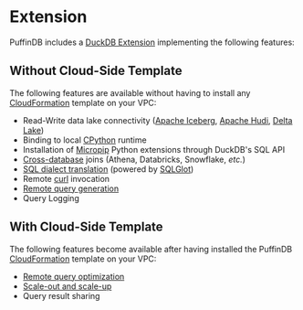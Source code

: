 # Extension

PuffinDB includes a [DuckDB Extension](https://duckdb.org/docs/extensions/overview.html) implementing the following features:

## Without Cloud-Side Template
The following features are available without having to install any [CloudFormation](https://aws.amazon.com/cloudformation/) template on your VPC:
- Read-Write data lake connectivity ([Apache Iceberg](https://iceberg.apache.org/), [Apache Hudi](https://hudi.apache.org/), [Delta Lake](https://delta.io/))
- Binding to local [CPython](https://github.com/python/cpython) runtime
- Installation of [Micropip](https://micropip.pyodide.org/en/stable/project/api.html) Python extensions through DuckDB's SQL API
- [Cross-database](Query%20Proxy.md#query-delegation) joins (Athena, Databricks, Snowflake, *etc.*)
- [SQL dialect translation](Query%20Proxy.md#dialect-translation) (powered by [SQLGlot](https://github.com/tobymao/sqlglot))
- Remote [curl](https://curl.se/) invocation
- [Remote query generation](Query%20Proxy.md)
- Query Logging

## With Cloud-Side Template
The following features become available after having installed the PuffinDB [CloudFormation](https://aws.amazon.com/cloudformation/) template on your VPC:
- [Remote query optimization](Query%20Proxy.md#query-optimization)
- [Scale-out and scale-up](../CLOUD.md#scale-out-and-scale-up)
- Query result sharing
